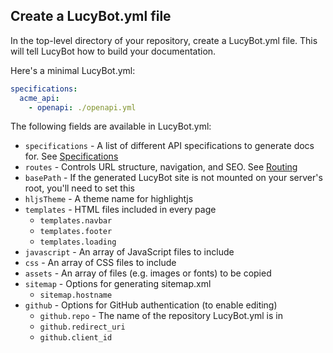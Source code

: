 ## Create a LucyBot.yml file
In the top-level directory of your repository, create a LucyBot.yml
file.  This will tell LucyBot how to build your documentation.

Here's a minimal LucyBot.yml:
```yaml
specifications:
  acme_api:
    - openapi: ./openapi.yml
```

The following fields are available in LucyBot.yml:

* `specifications` - A list of different API specifications to generate docs for. See [Specifications](Specifications)
* `routes` - Controls URL structure, navigation, and SEO. See [Routing](Routing)
* `basePath` - If the generated LucyBot site is not mounted on your server's root, you'll need to set this
* `hljsTheme` - A theme name for highlightjs
* `templates` - HTML files included in every page
  * `templates.navbar`
  * `templates.footer`
  * `templates.loading`
* `javascript` - An array of JavaScript files to include
* `css` - An array of CSS files to include
* `assets` - An array of files (e.g. images or fonts) to be copied
* `sitemap` - Options for generating sitemap.xml
  * `sitemap.hostname`
* `github` - Options for GitHub authentication (to enable editing)
  * `github.repo` - The name of the repository LucyBot.yml is in
  * `github.redirect_uri`
  * `github.client_id`


